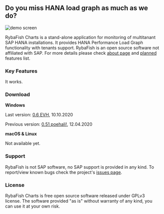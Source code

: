 ## Do you miss HANA load graph as much as we do?
![demo screen](http://rybafish.github.io/demoscreen062.png)

RybaFish Charts is a stand-alone application for monitoring of multitanant SAP HANA installations. It provides HANA Performance Load Graph functionality with tenants support. RybaFish is an open source software not affiliated with SAP. For more details please check [about page](/about) and [planned](/todo) features list.

### Key Features
It works.

### Download
**Windows**

Last version: [0.6 EVH](https://github.com/rybafish/rybafish/releases/download/06/RybaFish06evh.7z), 10.10.2020

Previous version: [0.51 poehali!](https://github.com/rybafish/rybafish/releases/download/v051/RybaFish051poehali.7z), 12.04.2020

**macOS & Linux**

Not available yet.

### Support
RybaFish is not SAP software, no SAP support is provided in any kind. To report/view known bugs check the project's [issues page](https://github.com/rybafish/rybafish/issues).

### License
RybaFish Charts is free open source software released under GPLv3 license. The software provided "as is" without warranty of any kind, you can use it at your own risk.
